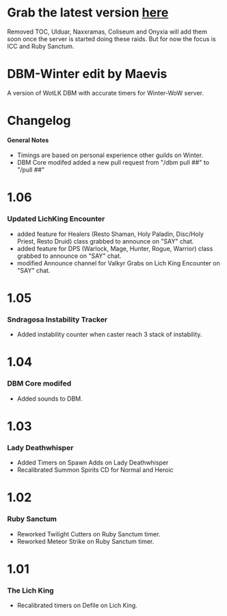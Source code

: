 # Grab the latest version [here](https://github.com/Lvcifvr/DBM-Winter/archive/main.zip)
Removed TOC, Ulduar, Naxxramas, Coliseum and Onyxia will add them soon once the server is started doing these raids. But for now the focus is ICC and Ruby Sanctum.

# DBM-Winter edit by Maevis
A version of WotLK DBM with accurate timers for Winter-WoW server. 

# Changelog 
#### General Notes
* Timings are based on personal experience other guilds on Winter. 
* DBM Core modifed added a new pull request from "/dbm pull ##" to "/pull ##"

# 1.06
### Updated LichKing Encounter
* added feature for Healers (Resto Shaman, Holy Paladin, Disc/Holy Priest, Resto Druid) class grabbed to announce on "SAY" chat.
* added feature for DPS (Warlock, Mage, Hunter, Rogue, Warrior) class grabbed to announce on "SAY" chat.
* modified Announce channel for Valkyr Grabs on Lich King Encounter on "SAY" chat.

# 1.05
### Sndragosa Instability Tracker
* Added instability counter when caster reach 3 stack of instability.

# 1.04
### DBM Core modifed
* Added sounds to DBM.

# 1.03
### Lady Deathwhisper
* Added Timers on Spawn Adds on Lady Deathwhisper
* Recalibrated Summon Spirits CD for Normal and Heroic

# 1.02
### Ruby Sanctum
* Reworked Twilight Cutters on Ruby Sanctum timer.
* Reworked Meteor Strike on Ruby Sanctum timer.

# 1.01
### The Lich King
* Recalibrated timers on Defile on Lich King.
